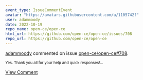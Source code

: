 ```yaml
---
event_type: IssueCommentEvent
avatar: "https://avatars.githubusercontent.com/u/1105742?"
user: adammoody
date: 2022-10-19
repo_name: open-ce/open-ce
html_url: https://github.com/open-ce/open-ce/issues/708
repo_url: https://github.com/open-ce/open-ce
---
```


<a href='https://github.com/adammoody' target='_blank'>adammoody</a> commented on issue <a href='https://github.com/open-ce/open-ce/issues/708' target='_blank'>open-ce/open-ce#708</a>.

<small>Yes.  Thank you all for your help and quick responses!...</small>

<a href='https://github.com/open-ce/open-ce/issues/708' target='_blank'>View Comment</a>